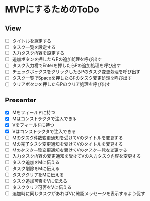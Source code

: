 ﻿# MVPにするためのToDo

## View

- [ ] タイトルを設定する
- [ ] タスク一覧を設定する
- [ ] 入力タスク内容を設定する
- [ ] 追加ボタンを押したらPの追加処理を呼び出す
- [ ] タスク入力欄でEnterを押したらPの追加処理を呼び出す
- [ ] チェックボックスをクリックしたらPのタスク変更処理を呼び出す
- [ ] タスク一覧でSpaceを押したらPのタスク変更処理を呼び出す
- [ ] クリアボタンを押したらPのクリア処理を呼び出す

## Presenter

- [x] Mをフィールドに持つ
- [x] Mはコンストラクタで注入できる
- [x] Vをフィールドに持つ
- [x] Vはコンストラクタで注入できる
- [ ] Mのタスク件数変更通知を受けてVのタイトルを変更する
- [ ] Mの完了タスク変更通知を受けてVのタイトルを変更する
- [ ] Mのタスク一覧変更通知を受けてVのタスク一覧を変更する
- [ ] 入力タスク内容の変更通知を受けてVの入力タスク内容を変更する
- [ ] タスク追加をMに伝える
- [ ] タスク削除をMに伝える
- [ ] タスククリアをMに伝える
- [ ] タスク追加可否をVに伝える
- [ ] タスククリア可否をVに伝える
- [ ] 追加時に同じタスクがあればVに確認メッセージを表示するよう促す